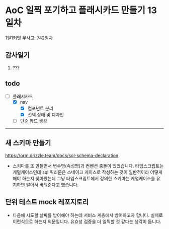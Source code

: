 # AoC 일찍 포기하고 플래시카드 만들기 13일차

1일1커밋 무사고: 742일차

## 감사일기

1. ???

## todo

- [ ] 플래시카드
  - [x] nav
    - [x] 컴포넌트 분리
    - [x] 선택 상태 및 디자인
  - [ ] 단순 카드 생성

---

## 새 스키마 만들기

https://orm.drizzle.team/docs/sql-schema-declaration

- 스키마를 또 만들면서 변수명(속성명)과 컨벤션 충돌이 있었습니다. 타입스크립트는 케멀케이스인데 sql 쿼리문은 스네이크 케이스로 작성하는 것이 일반적이라 어떻게 해야 하는지 찾아봤는데 그냥 타입스크립트에서 정의한 스키마는 케멀케이스를 유지하면 알아서 바꿔준다고 했습니다.

## 단위 테스트 mock 레포지토리

- 다음에 시도할 날짜를 방어해야 하는데 서비스 계층에서 방어하고자 합니다. 실제로 이런식으로 하는지 의문입니다. 유효성 검증을 더 일찍할 것 같다는 생각이 듭니다.



